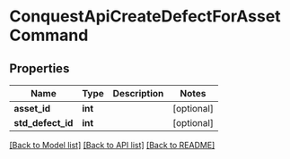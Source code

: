 # ConquestApiCreateDefectForAssetCommand

## Properties
Name | Type | Description | Notes
------------ | ------------- | ------------- | -------------
**asset_id** | **int** |  | [optional] 
**std_defect_id** | **int** |  | [optional] 

[[Back to Model list]](../README.md#documentation-for-models) [[Back to API list]](../README.md#documentation-for-api-endpoints) [[Back to README]](../README.md)



